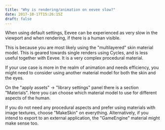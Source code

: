 ```yaml
---
title: "Why is rendering/animation on eevee slow?"
date: 2017-10-17T15:26:15Z
draft: false
---
```


When using default settings, Eevee can be experienced as very slow in the viewport and when rendering, if there is a human visible.

This is because you are most likely using the "multilayered" skin material model. This is geared towards single renders using Cycles,
and is less useful together with Eevee. It is a very complex procedural material.

If your use case is more in the realm of animation and needs efficiency, you might need to consider using another material model 
for both the skin and the eyes.

On the "apply assets" -> "library settings" panel there is a section "Materials". Here you can choose which material model to
use for different aspects of the human.

If you do not need any procedural aspects and prefer using materials with image textures, choose "MakeSkin" on everything. Alternatively, 
if you intend to export to an external application, the "GameEngine" material might make sense too.
